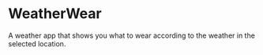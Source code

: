 # WeatherWear
A weather app that shows you what to wear according to the weather in the selected location.
